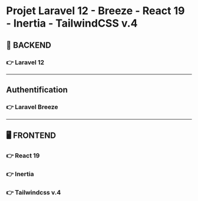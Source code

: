 # Projet Laravel 12 - Breeze - React 19 - Inertia - TailwindCSS v.4


## 🤖 BACKEND 
### 👉 Laravel 12

<hr>

## Authentification
### 👉 Laravel Breeze

<hr>

## 🖥️ FRONTEND
### 👉 React 19
### 👉 Inertia
### 👉 Tailwindcss v.4

